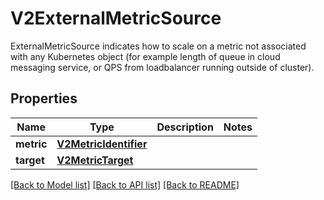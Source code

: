 # V2ExternalMetricSource

ExternalMetricSource indicates how to scale on a metric not associated with any Kubernetes object (for example length of queue in cloud messaging service, or QPS from loadbalancer running outside of cluster).

## Properties
Name | Type | Description | Notes
------------ | ------------- | ------------- | -------------
**metric** | [**V2MetricIdentifier**](V2MetricIdentifier.md) |  | 
**target** | [**V2MetricTarget**](V2MetricTarget.md) |  | 

[[Back to Model list]](../README.md#documentation-for-models) [[Back to API list]](../README.md#documentation-for-api-endpoints) [[Back to README]](../README.md)


